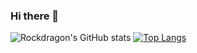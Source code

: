 ### Hi there 👋

<!--
**rockdragon/rockdragon** is a ✨ _special_ ✨ repository because its `README.md` (this file) appears on your GitHub profile.

Here are some ideas to get you started:

- 🔭 I’m currently working on ...
- 🌱 I’m currently learning ...
- 👯 I’m looking to collaborate on ...
- 🤔 I’m looking for help with ...
- 💬 Ask me about ...
- 📫 How to reach me: ...
- 😄 Pronouns: ...
- ⚡ Fun fact: ...
-->
![Rockdragon's GitHub stats](https://github-readme-stats.vercel.app/api?username=rockdragon&count_private=true)
[![Top Langs](https://github-readme-stats.vercel.app/api/top-langs/?username=rockdragon)](https://github.com/anuraghazra/github-readme-stats)
